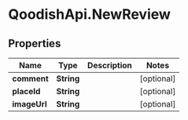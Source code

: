 # QoodishApi.NewReview

## Properties
Name | Type | Description | Notes
------------ | ------------- | ------------- | -------------
**comment** | **String** |  | [optional] 
**placeId** | **String** |  | [optional] 
**imageUrl** | **String** |  | [optional] 


